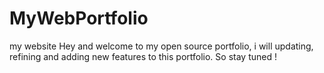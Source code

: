 # MyWebPortfolio
my website
Hey and welcome to my open source portfolio, i will updating, refining and adding new features to this portfolio. So stay tuned !


